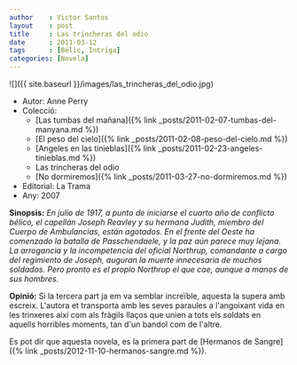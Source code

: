 ```yaml
---
author    : Victor Santos
layout    : post
title     : Las trincheras del odio
date      : 2011-03-12
tags      : [Bélic, Intriga]
categories: [Novela]
---
```

![]({{ site.baseurl }}/images/las_trincheras_del_odio.jpg)

- Autor: Anne Perry
- Colecció:
  - [Las tumbas del mañana]({% link _posts/2011-02-07-tumbas-del-manyana.md %})
  - [El peso del cielo]({% link _posts/2011-02-08-peso-del-cielo.md %})
  - [Angeles en las tinieblas]({% link _posts/2011-02-23-angeles-tinieblas.md %})
  - Las trincheras del odio
  - [No dormiremos]({% link _posts/2011-03-27-no-dormiremos.md %})
- Editorial: La Trama
- Any: 2007

<!--more-->

**Sinopsis:** *En julio de 1917, a punto de iniciarse el cuarto año de conflicto bélico, el capellán Joseph Reavley y su hermana Judith, miembro del Cuerpo de Ambulancias, están agotados. En el frente del Oeste ha comenzado la batalla de Passchendaele, y la paz aún parece muy lejana. La arrogancia y la incompetencia del oficial Northrup, comandante a cargo del regimiento de Joseph, auguran la muerte innecesaria de muchos soldados. Pero pronto es el propio Northrup el que cae, aunque a manos de sus hombres.*

**Opinió:** Si la tercera part ja em va semblar increïble, aquesta la supera amb escreix. L'autora et transporta amb les seves paraules a l'angoixant vida en les trinxeres així com als fràgils llaços que unien a tots els soldats en aquells horribles moments, tan d'un bandol com de l'altre.

Es pot dir que aquesta novela, es la primera part de [Hermanos de Sangre]({% link _posts/2012-11-10-hermanos-sangre.md %}).

